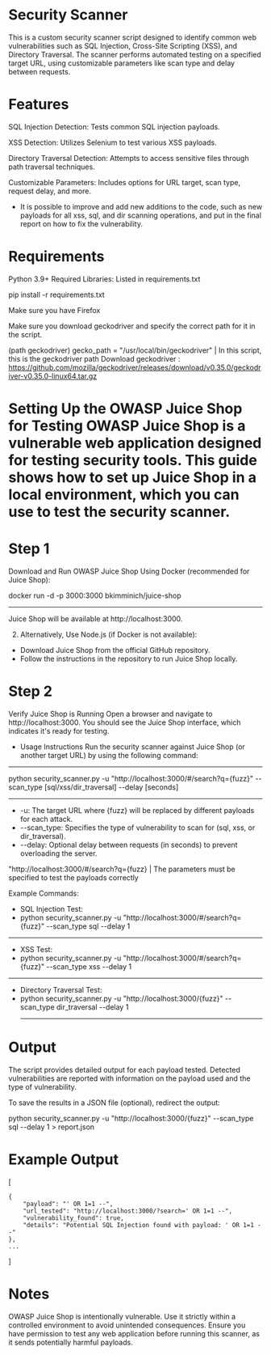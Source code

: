 Security Scanner
===

This is a custom security scanner script designed to identify common web vulnerabilities such as SQL Injection, Cross-Site Scripting (XSS), and Directory Traversal. The scanner performs automated testing on a specified target URL,
using customizable parameters like scan type and delay between requests.

Features
==
SQL Injection Detection: Tests common SQL injection payloads.

XSS Detection: Utilizes Selenium to test various XSS payloads.

Directory Traversal Detection: Attempts to access sensitive files through path traversal techniques.

Customizable Parameters: Includes options for URL target, scan type, request delay, and more.

* It is possible to improve and add new additions to the code, such as new payloads for all xss, sql, and dir scanning operations, and put in the final report on how to fix the vulnerability.

Requirements
==
Python 3.9+
Required Libraries: Listed in requirements.txt

pip install -r requirements.txt

Make sure you have Firefox

Make sure you download geckodriver and specify the correct path for it in the script.

(path geckodriver)
gecko_path = "/usr/local/bin/geckodriver" | In this script, this is the geckodriver path
Download geckodriver : https://github.com/mozilla/geckodriver/releases/download/v0.35.0/geckodriver-v0.35.0-linux64.tar.gz


Setting Up the OWASP Juice Shop for Testing
OWASP Juice Shop is a vulnerable web application designed for testing security tools. This guide shows how to set up Juice Shop in a local environment, 
which you can use to test the security scanner.
=
Step 1
======
Download and Run OWASP Juice Shop
Using Docker (recommended for Juice Shop):

docker run -d -p 3000:3000 bkimminich/juice-shop
*******
Juice Shop will be available at http://localhost:3000.

2. Alternatively, Use Node.js (if Docker is not available):

*  Download Juice Shop from the official GitHub repository.
*  Follow the instructions in the repository to run Juice Shop locally.

Step 2
======
Verify Juice Shop is Running
Open a browser and navigate to http://localhost:3000. You should see the Juice Shop interface, which indicates it's ready for testing.

* Usage Instructions
Run the security scanner against Juice Shop (or another target URL) by using the following command:
******************************************************************************************************************
python security_scanner.py -u "http://localhost:3000/#/search?q={fuzz}" --scan_type [sql/xss/dir_traversal] --delay [seconds]
******************************************************************************************************************
* -u: The target URL where {fuzz} will be replaced by different payloads for each attack.
* --scan_type: Specifies the type of vulnerability to scan for (sql, xss, or dir_traversal).
* --delay: Optional delay between requests (in seconds) to prevent overloading the server.


"http://localhost:3000/#/search?q={fuzz}  | The parameters must be specified to test the payloads correctly
 
Example Commands:

* SQL Injection Test:
* python security_scanner.py -u "http://localhost:3000/#/search?q={fuzz}" --scan_type sql --delay 1
------
* XSS Test:
*  python security_scanner.py -u "http://localhost:3000/#/search?q={fuzz}" --scan_type xss --delay 1
------
* Directory Traversal Test:
* python security_scanner.py -u "http://localhost:3000/{fuzz}" --scan_type dir_traversal --delay 1
  *****************************************************************************
Output
==
The script provides detailed output for each payload tested. 
Detected vulnerabilities are reported with information on the payload used and the type of vulnerability.

To save the results in a JSON file (optional), redirect the output:

python security_scanner.py -u "http://localhost:3000/{fuzz}" --scan_type sql --delay 1 > report.json

Example Output
===
[
    
    
    {
        "payload": "' OR 1=1 --",
        "url_tested": "http://localhost:3000/?search=' OR 1=1 --",
        "vulnerability_found": true,
        "details": "Potential SQL Injection found with payload: ' OR 1=1 --"
    },
    ...
]


Notes
==

OWASP Juice Shop is intentionally vulnerable. Use it strictly within a controlled environment to avoid unintended consequences.
Ensure you have permission to test any web application before running this scanner, as it sends potentially harmful payloads.

